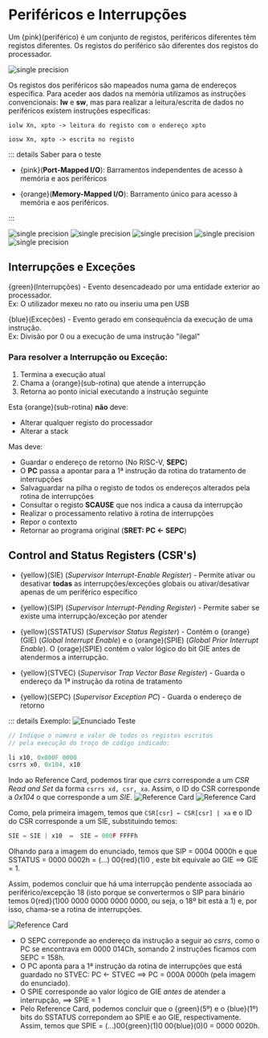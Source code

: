# Periféricos e Interrupções

Um {pink}(periférico) é um conjunto de registos, periféricos diferentes têm registos diferentes. Os registos do periférico são diferentes dos registos do processador.

![single precision](<./img/ACOMP_IntroducaoArquiteturaProcessador(1).jpg>)

Os registos dos periféricos são mapeados numa gama de endereços específica.
Para aceder aos dados na memória utilizamos as instruções convencionais: **lw** e **sw**, mas para realizar a leitura/escrita de dados no periféricos existem instruções específicas:

```asm6502
iolw Xn, xpto -> leitura do registo com o endereço xpto

iosw Xn, xpto -> escrita no registo
```

::: details Saber para o teste

- {pink}(**Port-Mapped I/O**): Barramentos independentes de acesso à memória e aos periféricos

- {orange}(**Memory-Mapped I/O**): Barramento único para acesso à memória e aos periféricos.

:::

![single precision](<./img/ACOMP_IntroducaoArquiteturaProcessador(2).jpg>)
![single precision](<./img/ACOMP_IntroducaoArquiteturaProcessador(3).jpg>)
![single precision](<./img/ACOMP_IntroducaoArquiteturaProcessador(4).jpg>)
![single precision](<./img/ACOMP_IntroducaoArquiteturaProcessador(5).jpg>)
![single precision](<./img/ACOMP_IntroducaoArquiteturaProcessador(6).jpg>)

## Interrupções e Exceções

{green}(Interrupções) - Evento desencadeado por uma entidade exterior ao processador.  
Ex: O utilizador mexeu no rato ou inseriu uma pen USB

{blue}(Exceções) - Evento gerado em consequência da execução de uma instrução.  
Ex: Divisão por 0 ou a execução de uma instrução "ilegal"

### Para resolver a Interrupção ou Exceção:

1. Termina a execução atual
2. Chama a {orange}(sub-rotina) que atende a interrupção
3. Retorna ao ponto inicial executando a instrução seguinte

Esta {orange}(sub-rotina) **não** deve:

- Alterar qualquer registo do processador
- Alterar a stack

Mas deve:

- Guardar o endereço de retorno (No RISC-V, **SEPC**)
- O **PC** passa a apontar para a 1ª instrução da rotina do tratamento de interrupções
- Salvaguardar na pilha o registo de todos os endereços alterados pela rotina de interrupções
- Consultar o registo **SCAUSE** que nos indica a causa da interrupção
- Realizar o processamento relativo à rotina de interrupções
- Repor o contexto
- Retornar ao programa original (**SRET: PC <- SEPC**)

## Control and Status Registers (CSR's)

- {yellow}(SIE) (_Supervisor Interrupt-Enable Register_) - Permite ativar ou desativar **todas** as interrupções/exceções globais ou ativar/desativar apenas de um periférico específico

- {yellow}(SIP) (_Supervisor Interrupt-Pending Register_) - Permite saber se existe uma interrupção/exceção por atender

- {yellow}(SSTATUS) (_Supervisor Status Register_) - Contém o {orange}(GIE) (_Global Interrupt Enable_) e o {orange}(SPIE) (_Global Prior Interrupt Enable_).
  O {orage}(SPIE) contém o valor lógico do bit GIE antes de atendermos a interrupção.

- {yellow}(STVEC) (_Supervisor Trap Vector Base Register_) - Guarda o endereço da 1ª instrução da rotina de tratamento

- {yellow}(SEPC) (_Supervisor Exception PC_) - Guarda o endereço de retorno

::: details Exemplo:
![Enunciado Teste](./img/enunciado-teste.jpg)

```js
// Indique o número e valor de todos os registos escritos
// pela execução do troço de código indicado:

li x10, 0x000F 0000
csrrs x0, 0x104, x10
```

Indo ao Reference Card, podemos tirar que _csrrs_ corresponde a um _CSR Read and Set_ da forma `csrrs xd, csr, xa`. Assim, o ID do CSR corresponde a _0x104_ o que corresponde a um _SIE_.
![Reference Card](./img/reference-card.jpg)
![Reference Card](./img/sie-reference-card.jpg)

Como, pela primeira imagem, temos que `CSR[csr] ← CSR[csr] | xa` e o ID do CSR corresponde a um SIE, substituindo temos:

```js
SIE = SIE | x10  ⇔  SIE = 000F FFFFh
```

Olhando para a imagem do enunciado, temos que SIP = 0004 0000h e que SSTATUS = 0000 0002h = (...) 00{red}(1)0 , este bit equivale ao GIE $\implies$ GIE = 1.

Assim, podemos concluir que há uma interrupção pendente associada ao periférico/excepção 18 (isto porque se convertermos o SIP para binário temos 0{red}(1)00 0000 0000 0000 0000, ou seja, o 18º bit está a 1) e, por isso, chama-se a rotina de interrupções.

![Reference Card](./img/sstatus-reference-card.jpg)

- O SEPC correponde ao endereço da instrução a seguir ao _csrrs_, como o PC se encontrava em 0000 014Ch, somando 2 instruções ficamos com SEPC = 158h.
- O PC aponta para a 1ª instrução da rotina de interrupções que está guardado no STVEC: PC $\gets$ STVEC $\implies$ PC = 000A 0000h (pela imagem do enunciado).
- O SPIE corresponde ao valor lógico de GIE _antes_ de atender a interrupção, $\implies$ SPIE = 1
- Pelo Reference Card, podemos concluir que o {green}(5º) e o {blue}(1º) bits do SSTATUS correpondem ao SPIE e ao GIE, respectivamente. Assim, temos que SPIE = (...)00{green}(1)0 00{blue}(0)0 = 0000 0020h.
